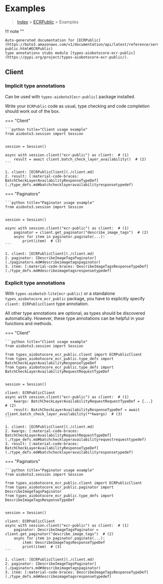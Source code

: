 # Examples

> [Index](../README.md) > [ECRPublic](./README.md) > Examples

!!! note ""

    Auto-generated documentation for [ECRPublic](https://boto3.amazonaws.com/v1/documentation/api/latest/reference/services/ecr-public.html#ECRPublic)
    type annotations stubs module [types-aiobotocore-ecr-public](https://pypi.org/project/types-aiobotocore-ecr-public/).

## Client

### Implicit type annotations

Can be used with `types-aioboto3[ecr-public]` package installed.

Write your `ECRPublic` code as usual,
type checking and code completion should work out of the box.



=== "Client"

    ```python title="Client usage example"
    from aioboto3.session import Session


    session = Session()

    async with session.client("ecr-public") as client:  # (1)
        result = await client.batch_check_layer_availability()  # (2)
    ```

    1. client: [ECRPublicClient](./client.md)
    2. result: [:material-code-braces: BatchCheckLayerAvailabilityResponseTypeDef](./type_defs.md#batchchecklayeravailabilityresponsetypedef) 



=== "Paginators"

    ```python title="Paginator usage example"
    from aioboto3.session import Session


    session = Session()

    async with session.client("ecr-public") as client:  # (1)
        paginator = client.get_paginator("describe_image_tags")  # (2)
        async for item in paginator.paginate(...):
            print(item)  # (3)
    ```

    1. client: [ECRPublicClient](./client.md)
    2. paginator: [DescribeImageTagsPaginator](./paginators.md#describeimagetagspaginator)
    3. item: [:material-code-braces: DescribeImageTagsResponseTypeDef](./type_defs.md#describeimagetagsresponsetypedef) 




### Explicit type annotations

With `types-aioboto3-lite[ecr-public]`
or a standalone `types_aiobotocore_ecr_public` package, you have to explicitly specify
`client: ECRPublicClient` type annotation.

All other type annotations are optional, as types should be discovered automatically.
However, these type annotations can be helpful in your functions and methods.


=== "Client"

    ```python title="Client usage example"
    from aioboto3.session import Session

    from types_aiobotocore_ecr_public.client import ECRPublicClient
    from types_aiobotocore_ecr_public.type_defs import BatchCheckLayerAvailabilityResponseTypeDef
    from types_aiobotocore_ecr_public.type_defs import BatchCheckLayerAvailabilityRequestRequestTypeDef


    session = Session()

    client: ECRPublicClient
    async with session.client("ecr-public") as client:  # (1)
        kwargs: BatchCheckLayerAvailabilityRequestRequestTypeDef = {...}  # (2)
        result: BatchCheckLayerAvailabilityResponseTypeDef = await client.batch_check_layer_availability(**kwargs)  # (3)
    ```

    1. client: [ECRPublicClient](./client.md)
    2. kwargs: [:material-code-braces: BatchCheckLayerAvailabilityRequestRequestTypeDef](./type_defs.md#batchchecklayeravailabilityrequestrequesttypedef) 
    3. result: [:material-code-braces: BatchCheckLayerAvailabilityResponseTypeDef](./type_defs.md#batchchecklayeravailabilityresponsetypedef) 



=== "Paginators"

    ```python title="Paginator usage example"
    from aioboto3.session import Session

    from types_aiobotocore_ecr_public.client import ECRPublicClient
    from types_aiobotocore_ecr_public.paginator import DescribeImageTagsPaginator
    from types_aiobotocore_ecr_public.type_defs import DescribeImageTagsResponseTypeDef


    session = Session()

    client: ECRPublicClient
    async with session.client("ecr-public") as client:  # (1)
        paginator: DescribeImageTagsPaginator = client.get_paginator("describe_image_tags")  # (2)
        async for item in paginator.paginate(...):
            item: DescribeImageTagsResponseTypeDef
            print(item)  # (3)
    ```

    1. client: [ECRPublicClient](./client.md)
    2. paginator: [DescribeImageTagsPaginator](./paginators.md#describeimagetagspaginator)
    3. item: [:material-code-braces: DescribeImageTagsResponseTypeDef](./type_defs.md#describeimagetagsresponsetypedef) 




